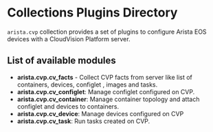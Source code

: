 <!--
  ~ Copyright (c) 2023-2025 Arista Networks, Inc.
  ~ Use of this source code is governed by the Apache License 2.0
  ~ that can be found in the LICENSE file.
  -->

# Collections Plugins Directory

`arista.cvp` collection provides a set of plugins to configure Arista EOS devices with a CloudVision Platform server.

## List of available modules

- **arista.cvp.cv_facts** - Collect CVP facts from server like list of containers, devices, configlet , images and tasks.
- **arista.cvp.cv_configlet**:  Manage configlet configured on CVP.
- **arista.cvp.cv_container**:  Manage container topology and attach configlet and devices to containers.
- **arista.cvp.cv_device**: Manage devices configured on CVP
- **arista.cvp.cv_task**:  Run tasks created on CVP.
